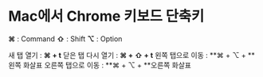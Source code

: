 Mac에서 Chrome 키보드 단축키
=======================

**⌘** : Command
**⇧** : Shift
**⌥** : Option

새 탭 열기 : **⌘ + t**
닫은 탭 다시 열기 : **⌘ + ⇧ + t**
왼쪽 탭으로 이동 : **⌘ + ⌥ + **왼쪽 화살표
오른쪽 탭으로 이동 : **⌘ + ⌥ + **오른쪽 화살표

